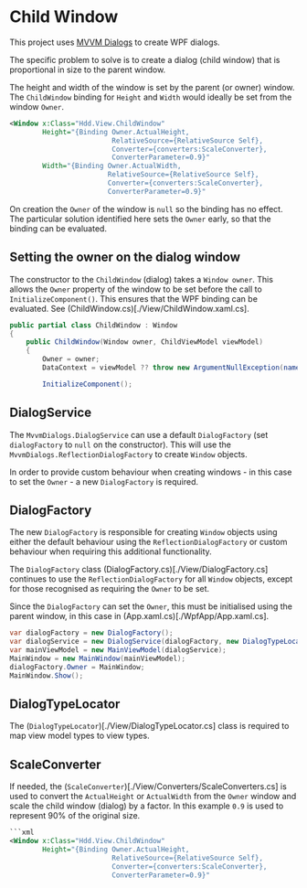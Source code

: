 # Child Window

This project uses [MVVM Dialogs](https://github.com/FantasticFiasco/mvvm-dialogs) to create WPF dialogs.

The specific problem to solve is to create a dialog (child window) that is proportional in size to the parent window.

The height and width of the window is set by the parent (or owner) window. The `ChildWindow` binding for `Height` and `Width` would ideally be set from the window `Owner`.

```xml
<Window x:Class="Hdd.View.ChildWindow"
        Height="{Binding Owner.ActualHeight,
                         RelativeSource={RelativeSource Self},
                         Converter={converters:ScaleConverter},
                         ConverterParameter=0.9}"
        Width="{Binding Owner.ActualWidth,
                        RelativeSource={RelativeSource Self},
                        Converter={converters:ScaleConverter},
                        ConverterParameter=0.9}"
```

On creation the `Owner` of the window is `null` so the binding has no effect. The particular solution identified here sets the `Owner` early, so that the binding can be evaluated.

## Setting the owner on the dialog window

The constructor to the `ChildWindow` (dialog) takes a `Window owner`. This allows the `Owner` property of the window to be set before the call to `InitializeComponent()`. This ensures that the WPF binding can be evaluated. See (ChildWindow.cs)[./View/ChildWindow.xaml.cs].

```c#
public partial class ChildWindow : Window
{
    public ChildWindow(Window owner, ChildViewModel viewModel)
    {
        Owner = owner;
        DataContext = viewModel ?? throw new ArgumentNullException(nameof(viewModel));

        InitializeComponent();
```

## DialogService

The `MvvmDialogs.DialogService` can use a default `DialogFactory` (set `dialogFactory` to `null` on the constructor). This will use the `MvvmDialogs.ReflectionDialogFactory` to create `Window` objects.

In order to provide custom behaviour when creating windows - in this case to set the `Owner` - a new `DialogFactory` is required.

## DialogFactory

The new `DialogFactory` is responsible for creating `Window` objects using either the default behaviour using the `ReflectionDialogFactory` or custom behaviour when requiring this additional functionality.

The `DialogFactory` class (DialogFactory.cs)[./View/DialogFactory.cs] continues to use the `ReflectionDialogFactory` for all `Window` objects, except for those recognised as requiring the `Owner` to be set.

Since the `DialogFactory` can set the `Owner`, this must be initialised using the parent window, in this case in (App.xaml.cs)[./WpfApp/App.xaml.cs].

```c#
var dialogFactory = new DialogFactory();
var dialogService = new DialogService(dialogFactory, new DialogTypeLocator());
var mainViewModel = new MainViewModel(dialogService);
MainWindow = new MainWindow(mainViewModel);
dialogFactory.Owner = MainWindow;
MainWindow.Show();
```

## DialogTypeLocator

The (`DialogTypeLocator`)[./View/DialogTypeLocator.cs] class is required to map view model types to view types.

## ScaleConverter

If needed, the (`ScaleConverter`)[./View/Converters/ScaleConverters.cs] is used to convert the `ActualHeight` or `ActualWidth` from the `Owner` window and scale the child window (dialog) by a factor. In this example `0.9` is used to represent 90% of the original size.

```xml
```xml
<Window x:Class="Hdd.View.ChildWindow"
        Height="{Binding Owner.ActualHeight,
                         RelativeSource={RelativeSource Self},
                         Converter={converters:ScaleConverter},
                         ConverterParameter=0.9}"
```
